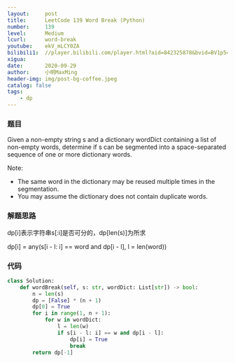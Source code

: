 ```yaml
---
layout:     post
title:      LeetCode 139 Word Break (Python)
number:     139
level:      Medium
lcurl:      word-break
youtube:    ekV_mLCY0ZA
bilibili1:  //player.bilibili.com/player.html?aid=842325878&bvid=BV1p54y1k7vf&cid=240165291&page=1
xigua:      
date:       2020-09-29
author:     小明MaxMing
header-img: img/post-bg-coffee.jpeg
catalog: false
tags:
    - dp
---
```


### 题目

Given a non-empty string s and a dictionary wordDict containing a list of non-empty words, determine if s can be segmented into a space-separated sequence of one or more dictionary words.

Note:

- The same word in the dictionary may be reused multiple times in the segmentation.
- You may assume the dictionary does not contain duplicate words.

### 解题思路

dp[i]表示字符串s[:i]是否可分的，dp[len(s)]为所求

dp[i] = any(s[i - l: i] == word and dp[i - l], l = len(word))

### 代码
```python
class Solution:
    def wordBreak(self, s: str, wordDict: List[str]) -> bool:
        n = len(s)
        dp = [False] * (n + 1)
        dp[0] = True
        for i in range(1, n + 1):
            for w in wordDict:
                l = len(w)
                if s[i - l: i] == w and dp[i - l]:
                    dp[i] = True
                    break
        return dp[-1]
```
